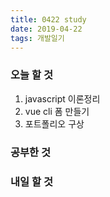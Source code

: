 ```yaml
---
title: 0422 study
date: 2019-04-22
tags: 개발일기
---
```


### 오늘 할 것

1. javascript 이론정리
2. vue cli 폼 만들기
3. 포트폴리오 구상

### 공부한 것

### 내일 할 것
